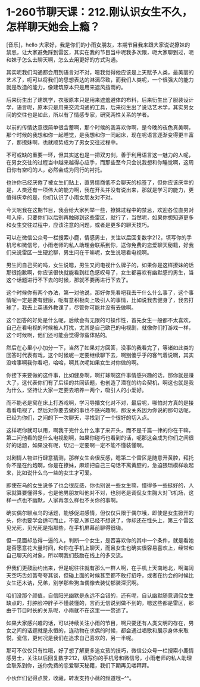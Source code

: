 # 1-260节聊天课：212.刚认识女生不久，怎样聊天她会上瘾？

[音乐]，hello 大家好，我是你们的小雨女朋友，本期节目我来跟大家说说撩妹的禁忌，让大家避免踩到雷区，其实在我的节目当中呢我多次跟，呃大家聊到过，呃和妹子怎么去聊天啊，怎么去用更好的方式沟通。

其实呢我们沟通都会用到语言对不对，嗯我觉得他应该是上天赋予人类，最美丽的艺术了，呃可以将我们的思想表达的淋漓尽致，而我们人类呢，一个很强大的能力就是改造的能力，像建筑原本只是用来遮风挡雨的。

后来衍生出了建筑学，衣服原本只是用来遮羞避体的布料，后来衍生出了服装设计学，语言呢，原本只是用来交流沟通的工具，后来衍生出了说话艺术学，其实男女间的交往也是如此，所以有了情感专家，研究两性关系的学者。

以前的传情达意很简单很含蓄啊，那个时候的我喜欢你啊，是今晚的夜色真美啊，那个时候的我想和你一起睡觉，是我想和你一同起床，现在呢语言逐渐变得更丰富了，那撩妹啊，也就顺势成为了男女交往过程中。

不可或缺的重要一环，但其实这也是一把双刃剑，善于利用语言这一魅力的人呢，在男女交往的过程当中越来越得心应手，而那些至今只会说我想和你睡觉啊，这周日你有空吗的人，必然会成为同行的衬托。

也许你已经厌倦了被女生们贴上，直男情商低不会聊天的标签了，但你应该庆幸的是，人类还有一项伟大的能力啊，我在开头并没有说出来，那就是学习的能力，更值得庆幸的是，你们认识了小雨女朋友对不对。

今天呢我在这期节目，我会给大家列举一些，撩妹过程中的禁忌，欢迎各位直男对号入座，只要你们以后别再触碰到这些雷区，就行了，当然呢，如果你想知道更多和女生交往过程中，应该注意的问题，或者是更多的聊天技巧。

可以在微信公众号一栏搜索小鹿，情感男士，关注以后回复数字212，填写你的手机号和微信号，小雨老师的私人助理会联系到你，送你免费的恋爱聊天秘籍，好我们来说雷区一生硬尬聊，男生问在干嘛呢，女生说嗯看电视啊。

男生问自己买的吗，女生说嗯，男生又问电视什么牌子的，如果你是这样撩妹的话那很抱歉啊，你应该很快就能看到红色感叹号了，女生都喜欢有幽默感的男生，当这个话题进行不下去的时候，那就不要再进行下去了。

这个时候你有两个办法，第一对他说，那好你先看吧我去干什么什么事了，这个事情呢一定是要有健康，呃有意积极向上吸引人的事情，比如说我去健身了，我去打球了，我去上英语外教课了，尽管你可能并没有去做啊。

这个回答的好处是什么呢，后续会有无限的可操作性，首先女生一般都不太喜欢，自己在看电视的时候被人打扰，尤其是自己欧巴的电视剧，就像你们打游戏一样，这个时候啊，他们还可能会觉得你蛮体贴的。

然后在心里小小加分一下，当然了如果对方回答，没事的我看完了，等诸如此类的回答时代表有戏，这个时候呢一定要继续聊下去，啊别傻乎乎的客气着说啊，其实没啥事啊我你看吧，哈哈，啊其次呢如果女生对你做的啊。

你接下来要做的这件事，比如健身啊，啊打球啊这件事情感兴趣的话，那你就是赚大了，这代表你们有了后续的共同话题，也创造了潜在的约会契机，啊这也就是我为什么，坚持让大家一定要去培养一两个，吸引人的小爱好。

而不能老是窝在床上打游戏啊，学习导播文化对不对，最后呢，哪怕对方真的是接着看电视了，然后对你要去做的事也不感兴趣啊，那没关系因为你说的那句话呢，已经为你们，之间的下一次聊天，寻找到了一个很好的切入点。

这样呢你就可以用，啊我干完什么什么事了来开头，而不是千篇一律的你在干嘛，第二问他看的是什么电视剧啊，如果你碰巧也看到的话，呃那这会成为你们之间很好的话题，如果没有呢，切记一定要啊一定不能不懂装懂啊。

对剧情人物进行肆意猜测，那样女生会很反感，嗯第二个雷区是随意开黄腔，拜托你不是在约炮啊，你是在撩妹，麻烦把自己三句话不离黄腔的，急迫猥琐模样收起来，比如说什么乌一些的女生才可爱。

即使在乌的女生说多了也会很反感，你也别说一些女生嘛，懂得多一些挺好的，人家就算要懂得多，也是他男朋友叫他对不对，也别老是调侃女生胸大对飞机场，这样一点也不幽默，人家再怎么样也不关你的事啊。

确实偶尔聊点乌的话题，能够促进感情，但仅仅只限于偶尔哦，即使是女生掀开的头，你也要学会适可而止，不要人家已经不想说了，你却还在性头上，第三个雷区见光死，见光死是指那些，在手机屏幕前聊得很嗨。

但一见面却怂得一逼的人，判断一个女生，是否喜欢你的其中一个条件，就是看她是否愿意花大量时间，和你在手机上聊天，而且女生也确实很容易喜欢上，经常和自己聊天的对象，所以啊我们鼓励在线上的多交流。

但我们更鼓励约出来，但是呢往往就有那么一群人啊，在手机上天南地北，啊海阔天空巧舌如簧夸夸其谈，但碰上面的时候甚至都不敢打招呼，或者在约会的时候比女生还木讷，兄弟，别学那些狗血偶像去装忧郁装深沉啊。

咱们没那个颜值，自信阳光幽默是永远不会错的，还有呢，自认幽默随意调侃女生缺点的，打肿脸冲胖子不懂装懂的，言而无信说到做不到的，嗯这些都是雷区，那由于节目时长的关系呢，小雨就不在这里一一赘述了。

如果大家感兴趣的话，可以持续关注小雨的节目，啊只要还有人类文明的存在，男女之间的话题就是永恒的，连动物在求偶的时候，都会通过唱歌和展示身体来取悦，瓷信，更何况是我们在追求自己喜欢的，另一半呢。

那可不仅仅只有性哦，好了想了解更多追女孩的技巧，微信公众号一栏搜索小鹿情感男士，关注以后回复数字212，填写你的手机号和微信号，小雨老师的私人助理会联系到你，送你免费的恋爱聊天秘籍，我们下期再见喽拜拜。

小伙伴们记得点赞，收藏，转发支持小薇的频道哦~^^。
